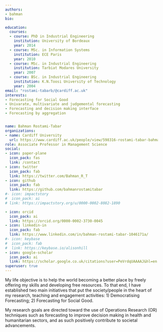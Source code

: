 ```yaml
---
authors:
- bahman
bio: 

education:
  courses:
  - course: PhD in Industrial Engineering
    institution: University of Bordeaux
    year: 2014
  - course: MSc. in Information Systems
    institution: ECE Paris
    year: 2010
  - course: MSc. in Industrial Engineering
    institution: Tarbiat Modares University
    year: 2007
  - course: BSc. in Industrial Engineering
    institution: K.N.Toosi University of Technology
    year: 2004
email: "rostami-tabarb/@cardiff.ac.uk"
interests:
- Forecasting for Social Good
- Univarate, multivariate and judgemental forecasting
- Forecasting and decision making interface
- Forecasting by aggregation


name: Bahman Rostami-Tabar
organizations:
- name: Cardiff University
  url: https://www.cardiff.ac.uk/people/view/598316-rostami-tabar-bahman
role: Associate Professor in Management Science
social:
- icon: paper-plane
  icon_pack: fas
  link: /contact
- icon: twitter
  icon_pack: fab
  link: https://twitter.com/Bahman_R_T
- icon: github
  icon_pack: fab
  link: https://github.com/bahmanrostamitabar
#- icon: impactstory
#  icon_pack: ai
# link: https://impactstory.org/u/0000-0002-8082-1890

- icon: orcid
  icon_pack: ai
  link: https://orcid.org/0000-0002-3730-0045
- icon: linkedin-in
  icon_pack: fab
  link: https://www.linkedin.com/in/bahman-rostami-tabar-1046171a/
#- icon: keybase
#  icon_pack: fab
#  link: https://keybase.io/alisonhill
- icon: google-scholar
  icon_pack: ai
  link: https://scholar.google.co.uk/citations?user=PeVrdqUAAAAJ&hl=en
superuser: true
---
```


My life objective is to help the world becoming a better place by freely offering my skills and developing free resources. To that end, I have established two main initiatives that put the society/people in the heart of my research, teaching and engagement activities: 1) Democratising Forecasting; 2) Forecasting for Social Good.

My research goals are directed toward the use of Operations Research (OR) techniques such as forecasting to improve decision making in health and humanitarian sectors, and as such positively contribute to societal advancements. 



